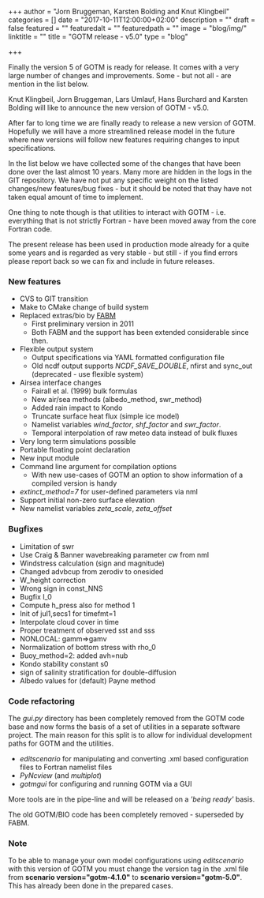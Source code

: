 +++
author = "Jorn Bruggeman, Karsten Bolding and Knut Klingbeil"
categories = []
date = "2017-10-11T12:00:00+02:00"
description = ""
draft = false
featured = ""
featuredalt = ""
featuredpath = ""
image = "blog/img/"
linktitle = ""
title = "GOTM release - v5.0"
type = "blog"

+++

Finally the version 5 of GOTM is ready for release. It comes with a 
very large number of changes and improvements. Some - but not all - 
are mention in the list below.

<!--more-->

Knut Klingbeil, Jorn Bruggeman, Lars Umlauf, Hans Burchard and Karsten Bolding will like to announce the new version of GOTM - v5.0.

After far to long time we are finally ready to release a new version of GOTM. Hopefully we will have a more streamlined release model in the future where new versions will follow new features requiring changes to input specifications.

In the list below we have collected some of the changes that have been done over the last almost 10 years. Many more are hidden in the logs in the GIT repository. We have not put any specific weight on the listed changes/new features/bug fixes - but it should be noted that thay have not taken equal amount of time to implement.

One thing to note though is that utilities to interact with GOTM - i.e. everything that is not strictly Fortran - have been moved away from the core Fortran code.  

The present release has been used in production mode already for a quite some years and is regarded as very stable - but still - if you find errors please report back so we can fix and include in future releases.

### New features
* CVS to GIT transition
* Make to CMake change of build system
* Replaced extras/bio by [FABM](http://www.fabm.net/wiki)
  * First preliminary version in 2011
  * Both FABM and the support has been extended considerable since then.
* Flexible output system
  * Output specifications via YAML formatted configuration file
  * Old ncdf output supports _NCDF_SAVE_DOUBLE_, nfirst and sync_out (deprecated - use flexible system)
* Airsea interface changes
  * Fairall et al. (1999) bulk formulas
  * New air/sea methods (albedo_method, swr_method)
  * Added rain impact to Kondo
  * Truncate surface heat flux (simple ice model)
  * Namelist variables *wind_factor*, *shf_factor* and *swr_factor*.
  * Temporal interpolation of raw meteo data instead of bulk fluxes
* Very long term simulations possible
* Portable floating point declaration
* New input module
* Command line argument for compilation options
  * With new use-cases of GOTM an option to show information of a compiled version is handy
* *extinct_method=7* for user-defined parameters via nml
* Support initial non-zero surface elevation
* New namelist variables *zeta_scale*, *zeta_offset*

### Bugfixes
* Limitation of swr
* Use Craig & Banner wavebreaking parameter cw from nml
* Windstress calculation (sign and magnitude)
* Changed advbcup from zerodiv to onesided
* W_height correction
* Wrong sign in const_NNS
* Bugfix I_0
* Compute h_press also for method 1
* Init of jul1,secs1 for timefmt=1
* Interpolate cloud cover in time
* Proper treatment of observed sst and sss
* NONLOCAL: gamm=>gamv
* Normalization of bottom stress with rho_0
* Buoy_method=2: added avh=nub
* Kondo stability constant s0
* sign of salinity stratification for double-diffusion
* Albedo values for (default) Payne method

### Code refactoring
The *gui.py* directory has been completely removed from the GOTM code base and now forms the basis of a set of utilities in a separate software project. The main reason for this split is to allow for individual development paths for GOTM and the utilities.

  * *editscenario* for manipulating and converting .xml based configuration files to Fortran namelist files
  * *PyNcview* (and *multiplot*)
  * *gotmgui* for configuring and running GOTM via a GUI

More tools are in the pipe-line and will be released on a *'being ready'* basis.

The old GOTM/BIO code has been completely removed - superseded by FABM.

### Note

To be able to manage your own model configurations using *editscenario* with this version of GOTM you must change the version tag in the .xml file from __scenario version="gotm-4.1.0"__ to __scenario version="gotm-5.0"__. This has already been done in the prepared cases.
